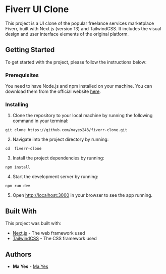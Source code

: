 # Fiverr UI Clone

This project is a UI clone of the popular freelance services marketplace Fiverr, built with Next.js (version 13) and TailwindCSS. It includes the visual design and user interface elements of the original platform.

## Getting Started

To get started with the project, please follow the instructions below:

### Prerequisites

You need to have Node.js and npm installed on your machine. You can download them from the official website [here](https://nodejs.org/en/download/).

### Installing

1. Clone the repository to your local machine by running the following command in your terminal:

```
git clone https://github.com/mayes243/fiverr-clone.git
```

2. Navigate into the project directory by running:

```
cd  fiverr-clone
```

3. Install the project dependencies by running:

```
npm install
```

4. Start the development server by running:

```
npm run dev
```

5. Open [http://localhost:3000](http://localhost:3000) in your browser to see the app running.

## Built With

This project was built with:

- [Next.js](https://nextjs.org/) - The web framework used
- [TailwindCSS](https://tailwindcss.com/) - The CSS framework used

## Authors

- **Ma Yes** - [Ma Yes](https://github.com/mayes243)
